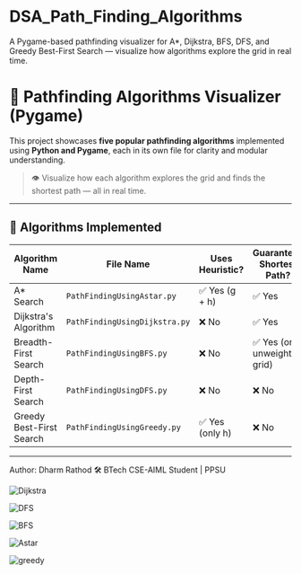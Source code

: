 # DSA_Path_Finding_Algorithms
A Pygame-based pathfinding visualizer for A*, Dijkstra, BFS, DFS, and Greedy Best-First Search — visualize how algorithms explore the grid in real time.


# 🧭 Pathfinding Algorithms Visualizer (Pygame)

This project showcases **five popular pathfinding algorithms** implemented using **Python and Pygame**, each in its own file for clarity and modular understanding.

> 👁️ Visualize how each algorithm explores the grid and finds the shortest path — all in real time.

---

## 📂 Algorithms Implemented

| Algorithm Name           | File Name                         | Uses Heuristic?    | Guarantees Shortest Path? |
|--------------------------|-----------------------------------|--------------------|----------------------------|
| A* Search                | `PathFindingUsingAstar.py`        | ✅ Yes (g + h)    | ✅ Yes                     |
| Dijkstra's Algorithm     | `PathFindingUsingDijkstra.py`     | ❌ No             | ✅ Yes                     |
| Breadth-First Search     | `PathFindingUsingBFS.py`          | ❌ No             | ✅ Yes (on unweighted grid)|
| Depth-First Search       | `PathFindingUsingDFS.py`          | ❌ No             | ❌ No                      |
| Greedy Best-First Search | `PathFindingUsingGreedy.py`       | ✅ Yes (only h)   | ❌ No                      |



---


Author: Dharm Rathod 🛠️ BTech CSE-AIML Student | PPSU

![Dijkstra](https://github.com/user-attachments/assets/0add62d5-e438-4ffe-acde-085073bbfc3c)

![DFS](https://github.com/user-attachments/assets/7b21aabb-31b3-4c84-8d11-5fd8bf949419)

![BFS](https://github.com/user-attachments/assets/4ca1dca6-90aa-408d-b3b3-10461cf2287f)

![Astar](https://github.com/user-attachments/assets/4d60593a-8439-4ae5-b7a4-ce05edd81339)

![greedy](https://github.com/user-attachments/assets/45f79f78-9f66-4741-972c-bfe4644fd49d)

